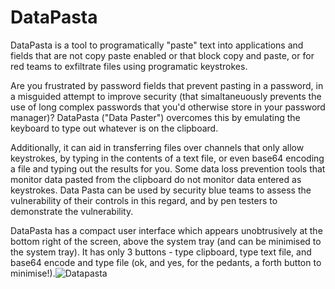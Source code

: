 # DataPasta
DataPasta is a tool to programatically "paste" text into applications and fields that are not copy paste enabled or that block copy and paste, or for red teams to exfiltrate files using programatic keystrokes.

Are you frustrated by password fields that prevent pasting in a password, in a misguided attempt to improve security (that simaltaneuously prevents the use of long complex passwords that you'd otherwise store in your password manager)?  DataPasta ("Data Paster") overcomes this by emulating the keyboard to type out whatever is on the clipboard.

Additionally, it can aid in transferring files over channels that only allow keystrokes, by typing in the contents of a text file, or even base64 encoding a file and typing out the results for you.  Some data loss prevention tools that monitor data pasted from the clipboard do not monitor data entered as keystrokes.  Data Pasta can be used by security blue teams  to assess the vulnerability of their controls in this regard, and by pen testers to demonstrate the vulnerability.

DataPasta has a compact user interface which appears unobtrusively at the bottom right of the screen, above the system tray (and can be minimised to the system tray).  It has only 3 buttons - type clipboard, type text file, and base64 encode and type file (ok, and yes, for the pedants, a forth button to minimise!).![Datapasta](https://github.com/user-attachments/assets/a4a0b495-12fa-4286-b507-bbe6f3b9798e)
